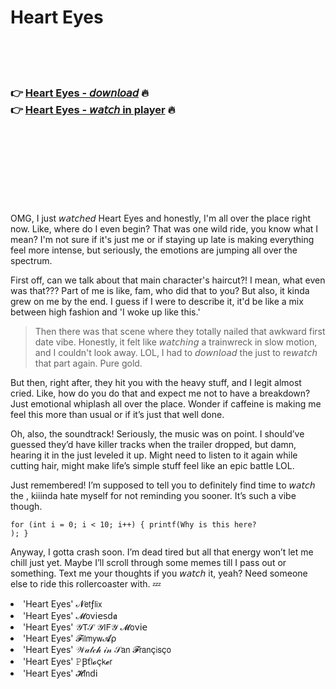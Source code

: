 <h1>Heart Eyes</h1>

<br><br><br>

<h3>👉 <a href="https://Stevens-tlograscompmor1983.github.io/ogwsfdocee/">Heart Eyes - 𝘥𝘰𝘸𝘯𝘭𝘰𝘢𝘥</a> 🔥<br>
👉 <a href="https://Stevens-tlograscompmor1983.github.io/ogwsfdocee/">Heart Eyes - 𝘸𝘢𝘵𝘤𝘩 in player</a> 🔥
</h3>



<br><br><br><br><br><br><br>


OMG, I just 𝘸𝘢𝘵𝘤𝘩𝘦𝘥 Heart Eyes and honestly, I'm all over the place right now. Like, where do I even begin? That   was one wild ride, you know what I mean? I'm not sure if it's just me or if staying up late is making everything feel more intense, but seriously, the emotions are jumping all over the spectrum.

First off, can we talk about that main character's haircut?! I mean, what even was that??? Part of me is like, fam, who did that to you? But also, it kinda grew on me by the end. I guess if I were to describe it, it'd be like a mix between high fashion and 'I woke up like this.'

> Then there was that scene where they totally nailed that awkward first date vibe. Honestly, it felt like 𝘸𝘢𝘵𝘤𝘩𝘪𝘯𝘨 a trainwreck in slow motion, and I couldn't look away. LOL, I had to 𝘥𝘰𝘸𝘯𝘭𝘰𝘢𝘥 the   just to re𝘸𝘢𝘵𝘤𝘩 that part again. Pure gold.

But then, right after, they hit you with the heavy stuff, and I legit almost cried. Like, how do you do that and expect me not to have a breakdown? Just emotional whiplash all over the place. Wonder if caffeine is making me feel this more than usual or if it’s just that well done.

Oh, also, the soundtrack! Seriously, the music was on point. I should’ve guessed they’d have killer tracks when the trailer dropped, but damn, hearing it in the   just leveled it up. Might need to listen to it again while cutting hair, might make life’s simple stuff feel like an epic battle LOL.

Just remembered! I’m supposed to tell you to definitely find time to 𝘸𝘢𝘵𝘤𝘩 the  , kiiinda hate myself for not reminding you sooner. It’s such a vibe though. 

```
for (int i = 0; i < 10; i++) { printf(Why is this here?
); }
```

Anyway, I gotta crash soon. I’m dead tired but all that   energy won’t let me chill just yet. Maybe I’ll scroll through some memes till I pass out or something. Text me your thoughts if you 𝘸𝘢𝘵𝘤𝘩 it, yeah? Need someone else to ride this rollercoaster with. 💤

<li>'Heart Eyes' 𝓝𝖾𝗍ƒ𝗅𝗂𝗑</li>
<li>'Heart Eyes' 𝓜𝗈ν𝗂𝖾𝗌ԁ𝖆</li>
<li>'Heart Eyes' 𝒴𝖳𝒮 𝒴𝖨𝖥𝒴 𝓜𝗈ν𝗂𝖾</li>
<li>'Heart Eyes' 𝓕𝗂𝗅𝗆𝗒𝗐𝓐ρ</li>
<li>'Heart Eyes' 𝒲𝒶𝓉𝒸𝒽 𝒾𝓃 𝒮𝖺𝗇 𝓕𝗋𝖺𝗇ç𝗂𝗌ç𝗈</li>
<li>'Heart Eyes' 𝙿Ꞵť𝗅𝓸ç𝗄𝓮𝗋</li>
<li>'Heart Eyes' 𝓗𝗂𝗇ԁ𝗂</li>
